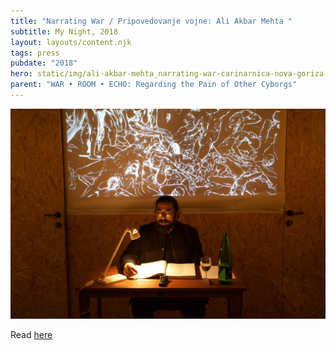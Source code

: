 ```yaml
---
title: "Narrating War / Pripovedovanje vojne: Ali Akbar Mehta "
subtitle: My Night, 2018
layout: layouts/content.njk
tags: press
pubdate: "2018"
hero: static/img/ali-akbar-mehta_narrating-war-carinarnica-nova-goriza-2018.jpg
parent: "WAR • ROOM • ECHO: Regarding the Pain of Other Cyborgs"
---
```

![](static/img/ali-akbar-mehta_narrating-war-carinarnica-nova-goriza-2018.jpg)

Read [here](https://mynight.si/events/narrating-war-pripovedovanje-vojne-ali-akbar-mehta/)